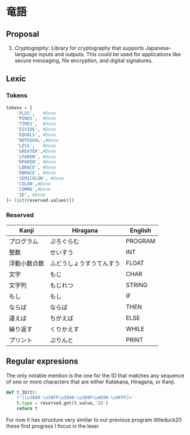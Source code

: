 # 竜語
## Proposal
1. $Cryptography$: Library for cryptography that supports Japanese-language inputs and outputs. This could be used for applications like secure messaging, file encryption, and digital signatures.

## Lexic
### Tokens
```py
tokens = [
    'PLUS',   #Done
    'MINUS',  #Done
    'TIMES',  #Done
    'DIVIDE', #Done
    'EQUALS', #Done
    'NOTEQUAL',#Done
    'LESS',   #Done
    'GREATER',#Done
    'LPAREN', #Done
    'RPAREN', #Done
    'LBRACE', #Done
    'RBRACE', #Done
    'SEMICOLON', #Done
    'COLON',#Done
    'COMMA',#Done
    'ID', #Done
]+ list(reserved.values())
```
### Reserved 
| Kanji        | Hiragana                 | English |
| ------------ | ------------------------ | ------- |
| プログラム   | ぷろぐらむ               | PROGRAM |
| 整数         | せいすう                 | INT     |
| 浮動小数点数 | ふどうしょうすうてんすう | FLOAT   |
| 文字         | もじ                     | CHAR    |
| 文字列       | もじれつ                 | STRING  |
| もし         | もし                     | IF      |
| ならば       | ならば                   | THEN    |
| 違えば       | ちがえば                 | ELSE    |
| 繰り返す     | くりかえす               | WHILE   |
| プリント     | ぷりんと                 | PRINT   |


## Regular expresions
The only notable mention is the one for the ID  that matches any sequence of one or more characters that are either Katakana, Hiragana, or Kanji.
```py
def t_ID(t):
    r'[\u30A0-\u30FF\u3040-\u309F\u4E00-\u9FFF]+'
    t.type = reserved.get(t.value,'ID')  
    return t
```
For now it has structure very similar to our previous program littleduck20 these first progress I focus in the lexer
